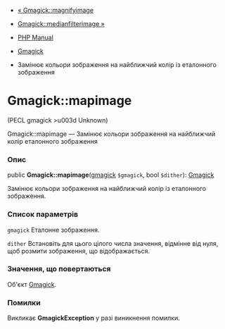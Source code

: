 - [« Gmagick::magnifyimage](gmagick.magnifyimage.md)
- [Gmagick::medianfilterimage »](gmagick.medianfilterimage.md)

- [PHP Manual](index.md)
- [Gmagick](class.gmagick.md)
- Замінює кольори зображення на найближчий колір із еталонного
зображення

# Gmagick::mapimage

(PECL gmagick \>u003d Unknown)

Gmagick::mapimage — Замінює кольори зображення на найближчий колір
еталонного зображення

### Опис

public **Gmagick::mapimage**([gmagick](class.gmagick.md) `$gmagick`,
bool `$dither`): [Gmagick](class.gmagick.md)

Замінює кольори зображення на найближчий колір із еталонного зображення.

### Список параметрів

`gmagick`
Еталонне зображення.

`dither`
Встановіть для цього цілого числа значення, відмінне від нуля, щоб
розмити зображення, що відображається.

### Значення, що повертаються

Об'єкт [Gmagick](class.gmagick.md).

### Помилки

Викликає **GmagickException** у разі виникнення помилки.
